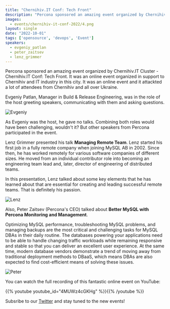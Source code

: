 ```yaml
---
title: "Chernihiv.IT Conf: Tech Front"
description: "Percona sponsored an amazing event organized by Chernihiv.IT Cluster - Chernihiv.IT Conf: Tech Front. It was an online event organized in support to Chernihiv and IT industry in this city."
images:
  - events/chernihiv-it-conf-2022/4.png
layout: single
date: "2022-10-01"
tags: ['opensource', 'devops', 'Event']
speakers:
  - evgeniy_patlan
  - peter_zaitsev
  - lenz_grimmer
---
```


Percona sponsored an amazing event organized by Chernihiv.IT Cluster - Chernihiv.IT Conf: Tech Front. It was an online event organized in support to Chernihiv and IT industry in this city. It was an online event and it attackted a lot of attendees from Chernihiv and all over Ukraine. 

Evgeniy Patlan, Manager in Build & Release Engineering, was in the role of the host greeting speakers, communicating with them and asking questions. 

![Evgeniy](/events/chernihiv-it-conf-2022/3.png)

As Evgeniy was the host, he gave no talks. Combining both roles would have been challenging, wouldn't it? But other speakers from Percona participated in the event. 

Lenz Grimmer presented his talk **Managing Remote Team**. Lenz started his first job in a fully remote company when joining MySQL AB in 2002. Since then, he has worked remotely for various software companies of different sizes. He moved from an individual contributor role into becoming an engineering team lead and, later, director of engineering of distributed teams.

In this presentation, Lenz talked about some key elements that he has learned about that are essential for creating and leading successful remote teams. That is definitely his passion. 

![Lenz](/events/chernihiv-it-conf-2022/2.png)

Also, Peter Zaitsev (Percona's CEO) talked about **Better MySQL with Percona Monitoring and Management**.

Optimizing MySQL performance, troubleshooting MySQL problems, and managing backups are the most critical and challenging tasks for MySQL DBAs in their daily routine. The databases powering your applications need to be able to handle changing traffic workloads while remaining responsive and stable so that you can deliver an excellent user experience. At the same time, modern database vendors demonstrate a trend of moving away from traditional deployment methods to DBaaS, which means DBAs are also expected to find cost-efficient means of solving these issues.

![Peter](/events/chernihiv-it-conf-2022/1.png)

You can watch the full recording of this fantastic online event on YouTube: 

{{% youtube youtube_id="4MUWz4cGKHg" %}}{{% /youtube %}}

Subsribe to our [Twitter](https://twitter.com/PerconaBytes) and stay tuned to the new events! 


